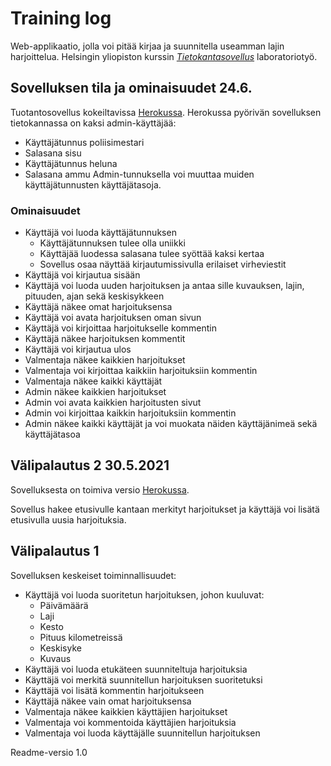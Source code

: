 # Training log

Web-applikaatio, jolla voi pitää kirjaa ja suunnitella useamman lajin harjoittelua. Helsingin yliopiston kurssin *[Tietokantasovellus](https://hy-tsoha.github.io/materiaali/pages/aikataulu.html)* laboratoriotyö.

## Sovelluksen tila ja ominaisuudet 24.6.

Tuotantosovellus kokeiltavissa [Herokussa](https://tsoha-training-log.herokuapp.com/).
Herokussa pyörivän sovelluksen tietokannassa on kaksi admin-käyttäjää:
* Käyttäjätunnus poliisimestari
* Salasana sisu
* Käyttäjätunnus heluna
* Salasana ammu
Admin-tunnuksella voi muuttaa muiden käyttäjätunnusten käyttäjätasoja.

### Ominaisuudet

* Käyttäjä voi luoda käyttäjätunnuksen
  * Käyttäjätunnuksen tulee olla uniikki
  * Käyttäjää luodessa salasana tulee syöttää kaksi kertaa
  * Sovellus osaa näyttää kirjautumissivulla erilaiset virheviestit
* Käyttäjä voi kirjautua sisään
* Käyttäjä voi luoda uuden harjoituksen ja antaa sille kuvauksen, lajin, pituuden, ajan sekä keskisykkeen
* Käyttäjä näkee omat harjoituksensa
* Käyttäjä voi avata harjoituksen oman sivun
* Käyttäjä voi kirjoittaa harjoitukselle kommentin
* Käyttäjä näkee harjoituksen kommentit
* Käyttäjä voi kirjautua ulos
* Valmentaja näkee kaikkien harjoitukset
* Valmentaja voi kirjoittaa kaikkiin harjoituksiin kommentin
* Valmentaja näkee kaikki käyttäjät
* Admin näkee kaikkien harjoitukset
* Admin voi avata kaikkien harjoitusten sivut
* Admin voi kirjoittaa kaikkin harjoituksiin kommentin
* Admin näkee kaikki käyttäjät ja voi muokata näiden käyttäjänimeä sekä käyttäjätasoa

## Välipalautus 2 30.5.2021

Sovelluksesta on toimiva versio [Herokussa](https://tsoha-training-log.herokuapp.com/).

Sovellus hakee etusivulle kantaan merkityt harjoitukset ja käyttäjä voi lisätä etusivulla uusia harjoituksia.

## Välipalautus 1

Sovelluksen keskeiset toiminnallisuudet:

* Käyttäjä voi luoda suoritetun harjoituksen, johon kuuluvat:
  * Päivämäärä
  * Laji
  * Kesto
  * Pituus kilometreissä
  * Keskisyke
  * Kuvaus
* Käyttäjä voi luoda etukäteen suunniteltuja harjoituksia
* Käyttäjä voi merkitä suunnitellun harjoituksen suoritetuksi
* Käyttäjä voi lisätä kommentin harjoitukseen
* Käyttäjä näkee vain omat harjoituksensa
* Valmentaja näkee kaikkien käyttäjien harjoitukset
* Valmentaja voi kommentoida käyttäjien harjoituksia
* Valmentaja voi luoda käyttäjälle suunnitellun harjoituksen

Readme-versio 1.0
